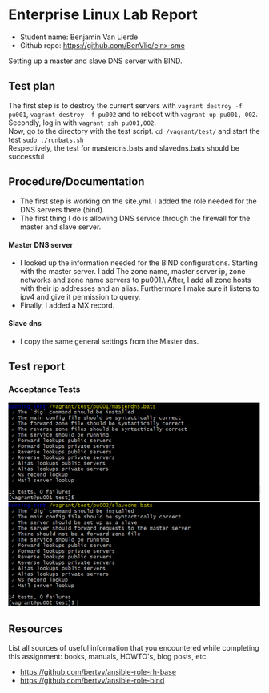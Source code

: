 # Enterprise Linux Lab Report

- Student name: Benjamin Van Lierde
- Github repo: <https://github.com/BenVlie/elnx-sme>

Setting up a master and slave DNS server with BIND.
## Test plan

The first step is to destroy the current servers with ```vagrant destroy -f pu001```, ```vagrant destroy -f pu002``` and to reboot with ```vagrant up pu001, 002```.\
Secondly, log in with ```vagrant ssh pu001,002```.\
Now, go to the directory with the test script. ```cd /vagrant/test/``` and start the test ```sudo ./runbats.sh``` \
Respectively, the test for masterdns.bats and slavedns.bats should be successful

## Procedure/Documentation

- The first step is working on the site.yml. I added the role needed for the DNS servers there (bind).
- The first thing I do is allowing DNS service through the firewall for the master and slave server.
#### Master DNS server
- I looked up the information needed for the BIND configurations. Starting with the master server. I add  The zone name, master server ip, zone networks and zone name servers to pu001.\ After, I add all zone hosts with their ip addresses and an alias. Furthermore I make sure it listens to ipv4 and give it permission to query.
- Finally, I added a MX record.

#### Slave dns
- I copy the same general settings from the Master dns.


## Test report
### Acceptance Tests
![testrapport-02a](https://github.com/BenVlie/elnx-sme/blob/master/report/images/02a-testrapport.png)
![testrapport-02b](https://github.com/BenVlie/elnx-sme/blob/master/report/images/02b-testrapport.png)

## Resources

List all sources of useful information that you encountered while completing this assignment: books, manuals, HOWTO's, blog posts, etc.
- https://github.com/bertvv/ansible-role-rh-base
- https://github.com/bertvv/ansible-role-bind
